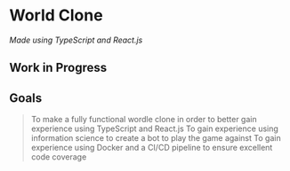 # World Clone
*Made using TypeScript and React.js*

## **Work in Progress**

## Goals
> To make a fully functional wordle clone in order to better gain experience using TypeScript and React.js
> To gain experience using information science to create a bot to play the game against
> To gain experience using Docker and a CI/CD pipeline to ensure excellent code coverage